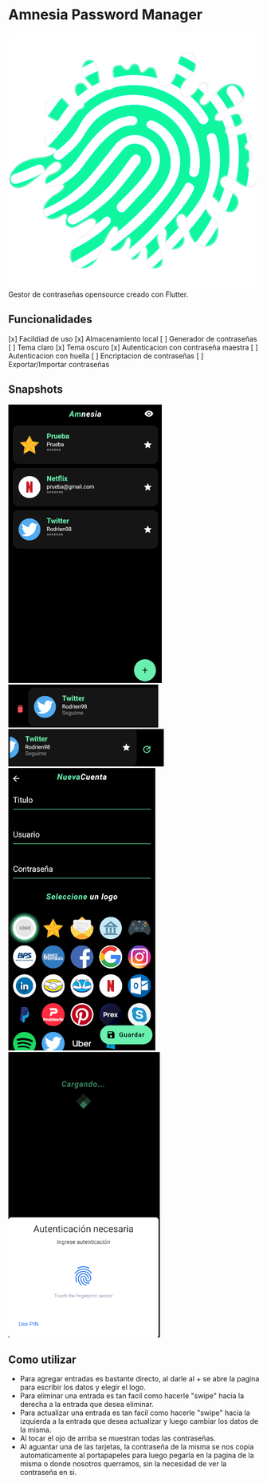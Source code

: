 # Amnesia Password Manager
<img src="/assets/icon.png">
Gestor de contraseñas opensource creado con Flutter. 

## Funcionalidades 
[x] Facildiad de uso
[x] Almacenamiento local
[ ] Generador de contraseñas
[ ] Tema claro
[x] Tema oscuro
[x] Autenticacion con contraseña maestra
[ ] Autenticacion con huella 
[ ] Encriptacion de contraseñas 
[ ] Exportar/Importar contraseñas


## Snapshots
<img src="/Snapshots/Ejemplo14.png">
<img src="/Snapshots/Ejemplo15.png">
<img src="/Snapshots/Ejemplo16.png">
<img src="/Snapshots/Ejemplo17.png">
<img src="/Snapshots/Ejemplo18.png">


## Como utilizar
- Para agregar entradas es bastante directo, al darle al + se abre la pagina para escribir los datos y elegir el logo.
- Para eliminar una entrada es tan facil como hacerle "swipe" hacia la derecha a la entrada que desea eliminar.
- Para actualizar una entrada es tan facil como hacerle "swipe" hacia la izquierda a la entrada que desea actualizar y luego cambiar los datos de la misma.
- Al tocar el ojo de arriba se muestran todas las contraseñas.
- Al aguantar una de las tarjetas, la contraseña de la misma se nos copia automaticamente al portapapeles para luego pegarla en la pagina de la misma o donde nosotros querramos, sin la necesidad de ver la contraseña en si.

<!-- 
## A actualizar/agregar/cambiar
- Agregar encriptacion de las contraseñas (https://pub.dev/packages/encrypt,https://pub.dev/packages/aes_crypt)

user preferences? PAra guardar cosas de theme y eso
https://medium.com/flutter-community/shared-preferences-how-to-save-flutter-application-settings-and-user-preferences-for-later-554d08671ae9
agrregar iconos de:
- github
-->

<!-- 
COMANDOS UTILES
- Actualizar el icono de la app
    flutter pub run flutter_launcher_icons:main
- Crear el APK
    flutter build apk --split-per-abi (en la raiz del directorio)
-->
